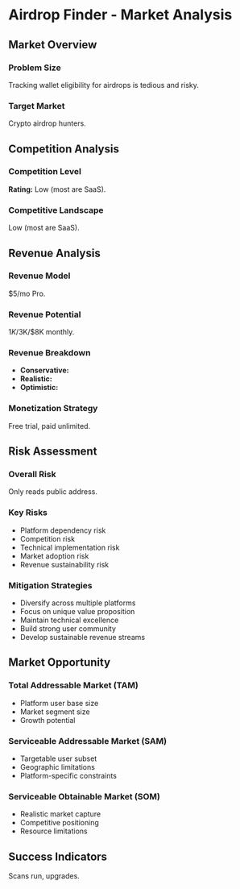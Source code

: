 # Airdrop Finder - Market Analysis

## Market Overview

### Problem Size
Tracking wallet eligibility for airdrops is tedious and risky.

### Target Market
Crypto airdrop hunters.

## Competition Analysis

### Competition Level
**Rating:** Low (most are SaaS).

### Competitive Landscape
Low (most are SaaS).

## Revenue Analysis

### Revenue Model
$5/mo Pro.

### Revenue Potential
$1K/$3K/$8K monthly.

### Revenue Breakdown
- **Conservative:** 
- **Realistic:** 
- **Optimistic:** 

### Monetization Strategy
Free trial, paid unlimited.

## Risk Assessment

### Overall Risk
Only reads public address.

### Key Risks
- Platform dependency risk
- Competition risk
- Technical implementation risk
- Market adoption risk
- Revenue sustainability risk

### Mitigation Strategies
- Diversify across multiple platforms
- Focus on unique value proposition
- Maintain technical excellence
- Build strong user community
- Develop sustainable revenue streams

## Market Opportunity

### Total Addressable Market (TAM)
- Platform user base size
- Market segment size
- Growth potential

### Serviceable Addressable Market (SAM)
- Targetable user subset
- Geographic limitations
- Platform-specific constraints

### Serviceable Obtainable Market (SOM)
- Realistic market capture
- Competitive positioning
- Resource limitations

## Success Indicators
Scans run, upgrades.
